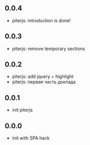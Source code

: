 ## 0.0.4

 * piterjs: introduction is done!

## 0.0.3

 * piterjs: remove temporary sections
 
## 0.0.2

 * piterjs: add jquery + highlight
 * piterjs: первая часть доклада

## 0.0.1

 * init piterjs

## 0.0.0

 * init with SPA hack
